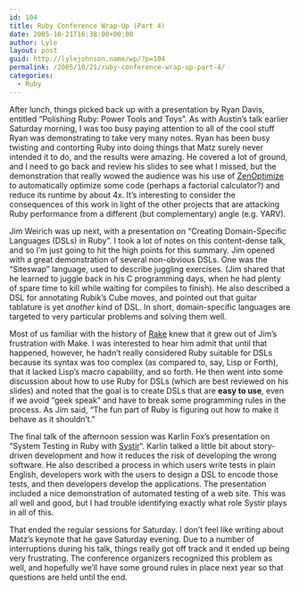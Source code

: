 ```yaml
---
id: 104
title: Ruby Conference Wrap-Up (Part 4)
date: 2005-10-21T16:38:00+00:00
author: Lyle
layout: post
guid: http://lylejohnson.name/wp/?p=104
permalink: /2005/10/21/ruby-conference-wrap-up-part-4/
categories:
  - Ruby
---
```

After lunch, things picked back up with a presentation by Ryan Davis, entitled &#8220;Polishing Ruby: Power Tools and Toys&#8221;. As with Austin&#8217;s talk earlier Saturday morning, I was too busy paying attention to all of the cool stuff Ryan was demonstrating to take very many notes. Ryan has been busy twisting and contorting Ruby into doing things that Matz surely never intended it to do, and the results were amazing. He covered a lot of ground, and I need to go back and review his slides to see what I missed, but the demonstration that really wowed the audience was his use of [ZenOptimize](http://blog.zenspider.com/archives/2005/04/ruby_go_zoom_zo.html) to automatically optimize some code (perhaps a factorial calculator?) and reduce its runtime by about 4x. It&#8217;s interesting to consider the consequences of this work in light of the other projects that are attacking Ruby performance from a different (but complementary) angle (e.g. YARV).

Jim Weirich was up next, with a presentation on &#8220;Creating Domain-Specific Languages (DSLs) in Ruby&#8221;. I took a lot of notes on this content-dense talk, and so I&#8217;m just going to hit the high points for this summary. Jim opened with a great demonstration of several non-obvious DSLs. One was the &#8220;Siteswap&#8221; language, used to describe juggling exercises. (Jim shared that he learned to juggle back in his C programming days, when he had plenty of spare time to kill while waiting for compiles to finish). He also described a DSL for annotating Rubik&#8217;s Cube moves, and pointed out that guitar tablature is yet _another_ kind of DSL. In short, domain-specific languages are targeted to very particular problems and solving them well.

Most of us familiar with the history of [Rake](http://rake.rubyforge.org/) knew that it grew out of Jim&#8217;s frustration with Make. I was interested to hear him admit that until that happened, however, he hadn&#8217;t really considered Ruby suitable for DSLs because its syntax was too complex (as compared to, say, Lisp or Forth), that it lacked Lisp&#8217;s macro capability, and so forth. He then went into some discussion about how to use Ruby for DSLs (which are best reviewed on his slides) and noted that the goal is to create DSLs that are **easy to use**, even if we avoid &#8220;geek speak&#8221; and have to break some programming rules in the process. As Jim said, &#8220;The fun part of Ruby is figuring out how to make it behave as it shouldn&#8217;t.&#8221;

The final talk of the afternoon session was Karlin Fox&#8217;s presentation on &#8220;System Testing in Ruby with [Systir](http://atomicobject.com/systir.page)&#8220;. Karlin talked a little bit about story-driven development and how it reduces the risk of developing the wrong software. He also described a process in which users write tests in plain English, developers work with the users to design a DSL to encode those tests, and then developers develop the applications. The presentation included a nice demonstration of automated testing of a web site. This was all well and good, but I had trouble identifying exactly what role Systir plays in all of this.

That ended the regular sessions for Saturday. I don&#8217;t feel like writing about Matz&#8217;s keynote that he gave Saturday evening. Due to a number of interruptions during his talk, things really got off track and it ended up being very frustrating. The conference organizers recognized this problem as well, and hopefully we&#8217;ll have some ground rules in place next year so that questions are held until the end.